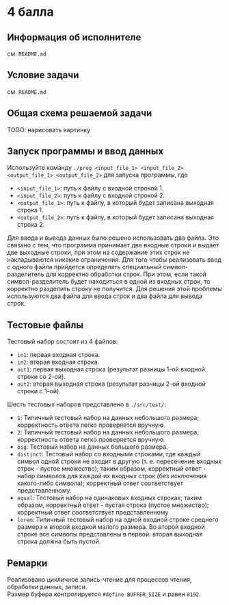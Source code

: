 # 4 балла

## Информация об исполнителе
см. `README.md`

## Условие задачи
см. `README.md`

## Общая схема решаемой задачи
TODO: нарисовать картинку

## Запуск программы и ввод данных
Используйте команду `./prog <input_file_1> <input_file_2> <output_file_1> <output_file_2>` для запуска программы, где
- `<input_file_1>`: путь к файлу с входной строкой 1.
- `<input_file_2>`: путь к файлу с входной строкой 2.
- `<output_file_1>`: путь к файлу, в который будет записана выходная строка 1.
- `<output_file_2>`: путь к файлу, в который будет записана выходная строка 2.

Для ввода и вывода данных было решено использовать два файла. Это связано с тем, что программа принимает две входные строки и выдает две выходные строки, при этом на содержание этих строк не накладываются никакие ограничения. Для того чтобы реализовать ввод с одного файла прийдется определять специальный символ-разделитель для корректно обработки строк. При этом, если такой символ-разделитель будет находиться в одной из входных строк, то корректно разделить строку не получится. Для решения этой проблемы используются два файла для ввода строк и два файла для вывода строк.    

## Тестовые файлы
Тестовый набор состоит из 4 файлов:
- `in1`: первая входная строка.
- `in2`: вторая входная строка.
- `out1`: первая выходная строка (результат разницы 1-ой входной строки со 2-ой).
- `out2`: вторая выходная строка (результат разницы 2-ой входной строки с 1-ой).

Шесть тестовых наборов представлено в `./src/test/`:
- `1`: Типичный тестовый набор на данных небольшого размера; корректность ответа легко проверяется вручную. 
- `2`: Типичный тестовый набор на данных небольшого размера; корректность ответа легко проверяется вручную. 
- `big`: Тестовый набор на данных большего размера.
- `distinct`: Тестовый набор со входными строками, где каждый символ одной строки не входит в другую (т. е. пересечение входных строк - пустое множество); таким образом, корректный ответ - набор символов для каждой их входных строк (без исключения какого-либо символа); корректный ответ соответствует представленному.
- `equal`: Тестовый набор на одинаковых входных строках; таким образом, корректный ответ - пустая строка (пустое множество); корректный ответ соответствует представленному
- `lorem`: Типичный тестовый набор на одной входной строке среднего размера и второй входной малого размера. Во второй входной строке все символы представлены в первой: вторая выходная строка должна быть пустой.  

## Ремарки
Реализовано цикличное запись-чтение для процессов чтения, обработки данных, записи.  
Размер буфера контролируется `#define BUFFER_SIZE` и равен `8192`.